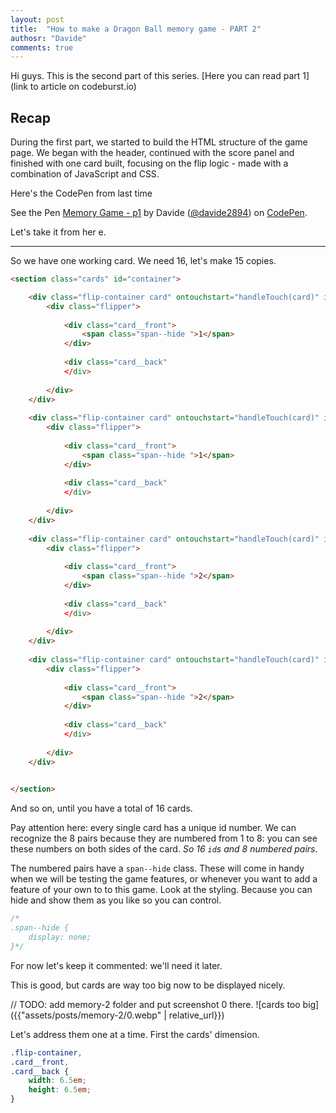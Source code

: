 ```yaml
---
layout: post
title:  "How to make a Dragon Ball memory game - PART 2"
authosr: "Davide"
comments: true
---
```


Hi guys. This is the second part of this series. [Here you can read part 1](link to article on codeburst.io)

## Recap
During the first part, we started to build the HTML structure of the game page. We began with the header, continued with the score panel and finished with one card built, focusing on the flip logic - made with a combination of JavaScript and CSS. 

Here's the CodePen from last time 

<p data-height="265" data-theme-id="dark" data-slug-hash="XExvbb" data-default-tab="html,result" data-user="davide2894" data-embed-version="2" data-pen-title="Memory Game - p1" data-preview="true" class="codepen">See the Pen <a href="https://codepen.io/davide2894/pen/XExvbb/">Memory Game - p1</a> by Davide (<a href="https://codepen.io/davide2894">@davide2894</a>) on <a href="https://codepen.io">CodePen</a>.</p>
<script async src="https://static.codepen.io/assets/embed/ei.js"></script>

Let's take it from her  e.

*** 

So we have one working card. We need 16, let's make 15 copies.

```html
<section class="cards" id="container">

    <div class="flip-container card" ontouchstart="handleTouch(card)" id="1">
        <div class="flipper">
        
            <div class="card__front">
                <span class="span--hide ">1</span>
            </div>
            
            <div class="card__back"
            </div>
            
        </div>
    </div>
    
    <div class="flip-container card" ontouchstart="handleTouch(card)" id="2">
        <div class="flipper">
        
            <div class="card__front">
                <span class="span--hide ">1</span>
            </div>
            
            <div class="card__back"
            </div>
            
        </div>
    </div> 
    
    <div class="flip-container card" ontouchstart="handleTouch(card)" id="3">
        <div class="flipper">
        
            <div class="card__front">
                <span class="span--hide ">2</span>
            </div>
            
            <div class="card__back"
            </div>
            
        </div>
    </div>
    
    <div class="flip-container card" ontouchstart="handleTouch(card)" id="4">
        <div class="flipper">
        
            <div class="card__front">
                <span class="span--hide ">2</span>
            </div>
            
            <div class="card__back"
            </div>
            
        </div>
    </div>
        

</section>
```

And so on, until you have a total of 16 cards.

Pay attention here: every single card has a unique id number. We can recognize the 8 pairs because they are numbered from 1 to 8: you can see these numbers on both sides of the card. *So 16 `id`s and 8 numbered pairs*.

The numbered pairs have a `span--hide` class. These will come in handy when we will be testing the game features, or whenever you want to add a feature of your own to to this game. Look at the styling. Because you can hide and show them as you like so you can control. 

```css
/*
.span--hide {
    display: none;
}*/
```

For now let's keep it commented: we'll need it later.

This is good, but cards are way too big now to be displayed nicely.

// TODO: add memory-2 folder and put screenshot 0 there.
![cards too big]({{"assets/posts/memory-2/0.webp" | relative_url}})


Let's address them one at a time. First the cards' dimension.

```css
.flip-container,
.card__front,
.card__back {
    width: 6.5em;
    height: 6.5em;
}
```





